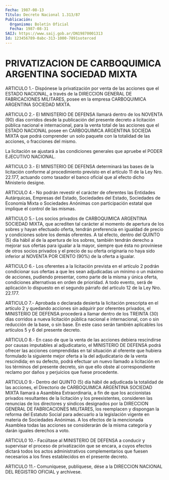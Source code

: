 ```yaml
---
Fecha: 1987-08-13
Título: Decreto Nacional 1.313/87
Publicación:
  Organismo: Boletín Oficial
  Fecha: 1987-08-31
SAIJ: https://www.saij.gob.ar/DN19870001313
Id: 123456789-0abc-313-1000-7891soterced
---
```

# PRIVATIZACION DE CARBOQUIMICA ARGENTINA SOCIEDAD MIXTA

<a id="1"></a>
ARTICULO  1.-  Dispónese  la  privatización  por  venta de las acciones  que el ESTADO NACIONAL, a través de la DIRECCION  GENERAL DE  FABRICACIONES  MILITARES,  posee  en  la  empresa  CARBOQUIMICA ARGENTINA SOCIEDAD MIXTA.

<a id="2"></a>
ARTICULO  2.-  El  MINISTERIO DE DEFENSA llamará dentro de los NOVENTA  (90)  días corridos  desde  la  publicación  del  presente decreto a licitación  pública  nacional  e  internacional,  para la venta  total  de  las  acciones  que  el  ESTADO  NACIONAL posee en CARBOQUIMICA ARGENTINA SOCIEDA MIXTA que podrá comprender  un  solo paquete  con  la totalidad de las acciones, o fracciones del mismo.

La licitación se  ajustará  a las condiciones generales que apruebe el PODER EJECUTIVO NACIONAL.

<a id="3"></a>
ARTICULO 3.- El MINISTERIO DE DEFENSA determinará las bases de la licitación  conforme al procedimiento previsto en el artículo 11 de la Ley Nro. 22.177,  actuando  como tasador el banco oficial que al efecto dicho Ministerio designe.

<a id="4"></a>
ARTICULO  4.-  No podrán revestir el carácter de oferentes las Entidades Autárquicas,  Empresas del Estado, Sociedades del Estado, Sociedades de Economía Mixta o Sociedades Anónimas con participación  estatal que  implique  el  control  de  las  mismas.

<a id="5"></a>
ARTICULO  5.-  Los  socios  privados de CARBOQUIMICA ARGENTINA SOCIEDAD MIXTA, que acrediten tal  carácter  al momento de apertura de  los  sobres  y hayan efectuado oferta, tendrán  preferencia  en igualdad de precio  y  condiciones sobre los demás oferentes. A tal efecto, dentro del QUINTO  (5)  día  hábil al de la apertura de los sobres, también tendrán derecho a mejorar  sus ofertas para igualar a  la  mayor,  siempre  que  ésta  no  proviniese de  otros  socios privados y el precio de su oferta originaria  no haya sido inferior al NOVENTA POR CIENTO (90%) de la oferta a igualar.

<a id="6"></a>
ARTICULO  6.-  Los  oferentes  a  la licitación prevista en el artículo  2  podrán  condicionar  sus  ofertas    a  que  les  sean adjudicadas un mínimo o un máximo de acciones, pudiendo  presentar, como parte de la misma y única oferta, condiciones alternativas  en orden  de prioridad. A todo evento, será de aplicación lo dispuesto en el segundo  párrafo  del  artículo  12  de  la  Ley Nro. 22.177.

<a id="7"></a>
ARTICULO  7.-  Aprobada  o  declarada  desierta  la licitación prescripta  en  el artículo 2 y quedando acciones sin adquirir  por oferentes privados,  el  MINISTERIO  DE  DEFENSA procederá a llamar dentro  de  los  TREINTA  (30)  días  corridos a  nueva  licitación pública nacional e internacional, con o  sin  reducción de la base, o sin base. En este caso serán también aplicables  los  artículos 5 y 6 del presente decreto.

<a id="8"></a>
ARTICULO  8.-  En caso de que la venta de las acciones debiera rescindirse por causas  imputables  al adjudicatario, el MINISTERIO DE  DEFENSA  podrá  ofrecer  las  acciones    comprendidas  en  tal situación  al  oferente  que hubiera formulado la  siguiente  mejor oferta  a  la del adjudicatario  de  la  venta  rescindida;  en  su defecto, podrá  efectuar  un  nuevo  llamado  a  licitación  en los términos del presente decreto, sin que ello obste al correspondiente    reclamo    por  daños  y  perjuicios  que  fuese procedente.

<a id="9"></a>
ARTICULO  9.- Dentro del QUINTO (5) día hábil de adjudicada la totalidad de las  acciones, el Directorio de CARBOQUIMICA ARGENTINA SOCIEDAD MIXTA llamará  a Asamblea Extraordinaria, a fin de que los accionistas privados resultantes de la licitación y los preexistentes,  consideren   las  renuncias  de  los  directores  y síndicos  designados  por  la DIRECCION  GENERAL  DE  FABRICACIONES MILITARES,  los reemplacen y  dispongan  la  reforma  del  Estatuto Social para adecuarlo  a  la  legislación  vigente  en  materia  de Sociedades  Anónimas. A los efectos de la mencionada Asamblea todas las acciones  se considerarán de la misma categoría y darán iguales derechos a voto.

<a id="10"></a>
ARTICUL0  10.- Facúltase al MINISTERIO DE DEFENSA a conducir y supervisar el proceso  de  privatización  que  se  encara,  a cuyos efectos  dictará  todos  los  actos administrativos complementarios que  fuesen  necesarios a los fines  establecidos  en  el  presente decreto.

<a id="11"></a>
ARTICULO  11.-  Comuníquese,  publíquese,  dése a la DIRECCION NACIONAL DEL REGISTRO OFICIAL y archívese.